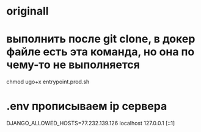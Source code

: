 # originall

# выполнить после git clone, в докер файле есть эта команда, но она по чему-то не выполняется
chmod ugo+x entrypoint.prod.sh

# .env прописываем ip сервера  
DJANGO_ALLOWED_HOSTS=77.232.139.126 localhost 127.0.0.1 [::1]
